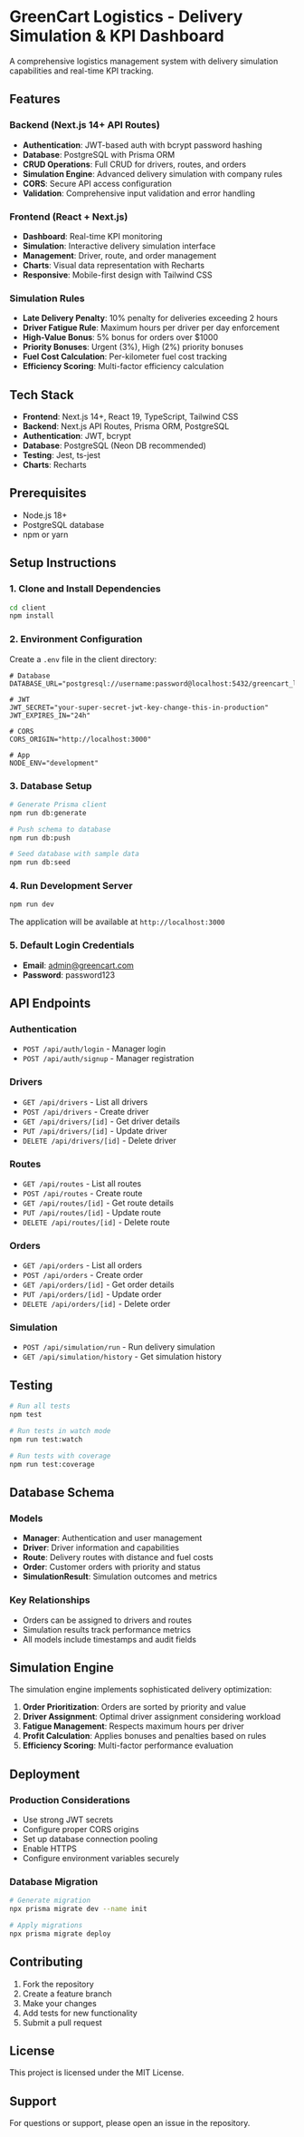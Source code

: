 # GreenCart Logistics - Delivery Simulation & KPI Dashboard

A comprehensive logistics management system with delivery simulation capabilities and real-time KPI tracking.

## Features

### Backend (Next.js 14+ API Routes)
- **Authentication**: JWT-based auth with bcrypt password hashing
- **Database**: PostgreSQL with Prisma ORM
- **CRUD Operations**: Full CRUD for drivers, routes, and orders
- **Simulation Engine**: Advanced delivery simulation with company rules
- **CORS**: Secure API access configuration
- **Validation**: Comprehensive input validation and error handling

### Frontend (React + Next.js)
- **Dashboard**: Real-time KPI monitoring
- **Simulation**: Interactive delivery simulation interface
- **Management**: Driver, route, and order management
- **Charts**: Visual data representation with Recharts
- **Responsive**: Mobile-first design with Tailwind CSS

### Simulation Rules
- **Late Delivery Penalty**: 10% penalty for deliveries exceeding 2 hours
- **Driver Fatigue Rule**: Maximum hours per driver per day enforcement
- **High-Value Bonus**: 5% bonus for orders over $1000
- **Priority Bonuses**: Urgent (3%), High (2%) priority bonuses
- **Fuel Cost Calculation**: Per-kilometer fuel cost tracking
- **Efficiency Scoring**: Multi-factor efficiency calculation

## Tech Stack

- **Frontend**: Next.js 14+, React 19, TypeScript, Tailwind CSS
- **Backend**: Next.js API Routes, Prisma ORM, PostgreSQL
- **Authentication**: JWT, bcrypt
- **Database**: PostgreSQL (Neon DB recommended)
- **Testing**: Jest, ts-jest
- **Charts**: Recharts

## Prerequisites

- Node.js 18+ 
- PostgreSQL database
- npm or yarn

## Setup Instructions

### 1. Clone and Install Dependencies

```bash
cd client
npm install
```

### 2. Environment Configuration

Create a `.env` file in the client directory:

```env
# Database
DATABASE_URL="postgresql://username:password@localhost:5432/greencart_logistics"

# JWT
JWT_SECRET="your-super-secret-jwt-key-change-this-in-production"
JWT_EXPIRES_IN="24h"

# CORS
CORS_ORIGIN="http://localhost:3000"

# App
NODE_ENV="development"
```

### 3. Database Setup

```bash
# Generate Prisma client
npm run db:generate

# Push schema to database
npm run db:push

# Seed database with sample data
npm run db:seed
```

### 4. Run Development Server

```bash
npm run dev
```

The application will be available at `http://localhost:3000`

### 5. Default Login Credentials

- **Email**: admin@greencart.com
- **Password**: password123

## API Endpoints

### Authentication
- `POST /api/auth/login` - Manager login
- `POST /api/auth/signup` - Manager registration

### Drivers
- `GET /api/drivers` - List all drivers
- `POST /api/drivers` - Create driver
- `GET /api/drivers/[id]` - Get driver details
- `PUT /api/drivers/[id]` - Update driver
- `DELETE /api/drivers/[id]` - Delete driver

### Routes
- `GET /api/routes` - List all routes
- `POST /api/routes` - Create route
- `GET /api/routes/[id]` - Get route details
- `PUT /api/routes/[id]` - Update route
- `DELETE /api/routes/[id]` - Delete route

### Orders
- `GET /api/orders` - List all orders
- `POST /api/orders` - Create order
- `GET /api/orders/[id]` - Get order details
- `PUT /api/orders/[id]` - Update order
- `DELETE /api/orders/[id]` - Delete order

### Simulation
- `POST /api/simulation/run` - Run delivery simulation
- `GET /api/simulation/history` - Get simulation history

## Testing

```bash
# Run all tests
npm test

# Run tests in watch mode
npm run test:watch

# Run tests with coverage
npm run test:coverage
```

## Database Schema

### Models
- **Manager**: Authentication and user management
- **Driver**: Driver information and capabilities
- **Route**: Delivery routes with distance and fuel costs
- **Order**: Customer orders with priority and status
- **SimulationResult**: Simulation outcomes and metrics

### Key Relationships
- Orders can be assigned to drivers and routes
- Simulation results track performance metrics
- All models include timestamps and audit fields

## Simulation Engine

The simulation engine implements sophisticated delivery optimization:

1. **Order Prioritization**: Orders are sorted by priority and value
2. **Driver Assignment**: Optimal driver assignment considering workload
3. **Fatigue Management**: Respects maximum hours per driver
4. **Profit Calculation**: Applies bonuses and penalties based on rules
5. **Efficiency Scoring**: Multi-factor performance evaluation

## Deployment

### Production Considerations
- Use strong JWT secrets
- Configure proper CORS origins
- Set up database connection pooling
- Enable HTTPS
- Configure environment variables securely

### Database Migration
```bash
# Generate migration
npx prisma migrate dev --name init

# Apply migrations
npx prisma migrate deploy
```

## Contributing

1. Fork the repository
2. Create a feature branch
3. Make your changes
4. Add tests for new functionality
5. Submit a pull request

## License

This project is licensed under the MIT License.

## Support

For questions or support, please open an issue in the repository.
